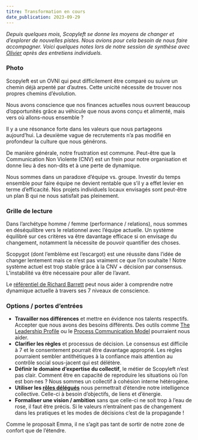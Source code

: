 ```yaml
---
titre: Transformation en cours
date_publication: 2023-09-29
---
```


_Depuis quelques mois, Scopyleft se donne les moyens de changer et d’explorer de nouvelles pistes. Nous avions pour cela besoin de nous faire accompagner. Voici quelques notes lors de notre session de synthèse avec [Olivier](https://www.acumeo.fr/) après des entretiens individuels._

### Photo

Scopyleft est un OVNI qui peut difficilement être comparé ou suivre un chemin déjà arpenté par d’autres. Cette unicité nécessite de trouver nos propres chemins d’évolution.

Nous avons conscience que nos finances actuelles nous ouvrent beaucoup d’opportunités grâce au véhicule que nous avons conçu et alimenté, mais vers où allons-nous ensemble ?

Il y a une résonance forte dans les valeurs que nous partageons aujourd’hui. La deuxième vague de recrutements n’a pas modifié en profondeur la culture que nous générons.

De manière générale, notre frustration est commune. Peut-être que la Communication Non Violente (CNV) est un frein pour notre organisation et donne lieu à des non-dits et à une perte de dynamique.

Nous sommes dans un paradoxe d’équipe vs. groupe. Investir du temps ensemble pour faire équipe ne devient rentable que s’il y a effet levier en terme d’efficacité. Nos projets individuels locaux envisagés sont peut-être un plan B qui ne nous satisfait pas pleinement.

### Grille de lecture

Dans l’archétype homme / femme (performance / relations), nous sommes en déséquilibre vers le relationnel avec l’équipe actuelle. Un système équilibré sur ces critères va être davantage efficace si on envisage du changement, notamment la nécessite de pouvoir quantifier des choses.

Scopygot (dont l’emblème est l’escargot) est une réussite dans l’idée de changer lentement mais ce n’est pas vraiment ce que l’on souhaite ! Notre système actuel est trop stable grâce à la CNV + décision par consensus. L’instabilité va être nécessaire pour aller de l’avant.

Le [référentiel de Richard Barrett](https://www.cultureetstrategie.com/culture-2/le-referentiel-conceptuel/) peut nous aider à comprendre notre dynamique actuelle à travers ses 7 niveaux de conscience. 

### Options / portes d’entrées

* **Travailler nos différences** et mettre en évidence nos talents respectifs. Accepter que nous avons des besoins différents. Des outils comme [The Leadership Profile](https://www.leadingandfollowing.com/documents/TLPParticipantManual.pdf) ou le [Process Communication Model](https://fr.wikipedia.org/wiki/Process_Communication_Model) pourraient nous aider.
* **Clarifier les règles** et processus de décision. Le consensus est difficile à 7 et le consentement pourrait être davantage approprié. Les règles pourraient sembler antithétiques à la confiance mais attention au contrôle social sous-jacent qui est délétère.
* **Définir le domaine d’expertise du collectif**, le métier de Scopyleft n’est pas clair. Comment être en capacité de reproduire les situations où l’on est bon·nes ? Nous sommes un collectif à cohésion interne hétérogène.
* **Utiliser les [rôles délégués](https://www.acsoe.com/les-roles-delegues-pour-des-reunions-efficaces/)** nous permettrait d’étendre notre intelligence collective. Celle-ci à besoin d’objectifs, de liens et d’énergie.
* **Formaliser une vision / ambition** sans que celle-ci ne soit trop à l’eau de rose, il faut être précis. Si le valeurs n’entraînent pas de changement dans les pratiques et les modes de décisions c’est de la propagande !

Comme le proposait Emma, il ne s’agit pas tant de sortir de notre zone de confort que de l’étendre.
